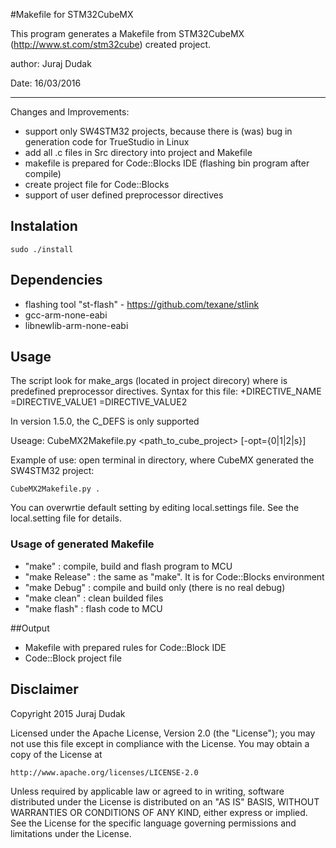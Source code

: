 #Makefile for STM32CubeMX

This program generates a Makefile from STM32CubeMX (http://www.st.com/stm32cube) created project. 

author: Juraj Dudak

Date: 16/03/2016

-----------------------------

Changes and Improvements:

 - support only SW4STM32 projects, because there is (was) bug in generation code for TrueStudio in Linux
 - add all .c files in Src directory into project and Makefile
 - makefile is prepared for Code::Blocks IDE (flashing bin program after compile)
 - create project file for Code::Blocks
 - support of user defined preprocessor directives

## Instalation
	sudo ./install

## Dependencies
 - flashing tool "st-flash" - https://github.com/texane/stlink
 - gcc-arm-none-eabi
 - libnewlib-arm-none-eabi

## Usage
 The script look for make_args (located in project direcory) where is predefined preprocessor directives. Syntax for this file:
   +DIRECTIVE_NAME
   =DIRECTIVE_VALUE1 
   =DIRECTIVE_VALUE2

  In version 1.5.0, the C_DEFS is only supported

  Useage:
	CubeMX2Makefile.py <path_to_cube_project> [-opt={0|1|2|s}]

Example of use: open terminal in directory, where CubeMX generated the SW4STM32 project:
	
	CubeMX2Makefile.py .	

You can overwrtie default setting by editing local.settings file. See the local.setting file for details.

### Usage of generated Makefile
- "make" : compile, build and flash program to MCU
- "make Release" : the same as "make". It is for Code::Blocks environment
- "make Debug" : compile and build only (there is no real debug)
- "make clean" : clean builded files
- "make flash" : flash code to MCU

##Output
 - Makefile with prepared rules for Code::Block IDE
 - Code::Block project file

## Disclaimer
Copyright 2015 Juraj Dudak

Licensed under the Apache License, Version 2.0 (the "License");
you may not use this file except in compliance with the License.
You may obtain a copy of the License at

    http://www.apache.org/licenses/LICENSE-2.0

Unless required by applicable law or agreed to in writing, software
distributed under the License is distributed on an "AS IS" BASIS,
WITHOUT WARRANTIES OR CONDITIONS OF ANY KIND, either express or implied.
See the License for the specific language governing permissions and
limitations under the License.